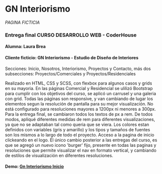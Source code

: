 # **GN Interiorismo**

*PAGINA FICTICIA*

### **Entrega final CURSO DESARROLLO WEB - CoderHouse**

#### **Alumna: Laura Brea**

#### Cliente ficticio: GN Interiorismo - Estudio de Diseño de Interiores

Secciones: Inicio, Nosotros, Interiorismo, Proyectos y Contacto, más dos subsecciones: Proyectos/Comerciales y Proyectos/Residenciales

Realizado en HTML, CSS y SCSS, con flexbox para algunos casos y grids en su mayoria. En las páginas Comercial y Residencial se ulilizó Bootstrap para cumplir con los objetivos del curso, se aplicó un carrusel y una galeria con grid. Todas las páginas son responsive, y van cambiando de lugar los elementos segun la resolución de pantalla para su mejor visualización. No está configurado para resoluciones mayores a 1200px ni menores a 300px. Para la entrega final, se cambiaron todos los textos de px a rem. De todos modos, apliqué diferentes medidas de rem para diferentes visualizaciones, ya que no se adaptaban tal como queria que se viera. Los colores estan definidos con variables (gris y amarillo) y los tipos y tamaños de fuentes son los mismos a lo largo de todo el proyecto. Acceso a la pagina de inicio clickeando en el logo. El único cambio posterior a las entregas del curso, es que se agregó un nuevo icono 'burger' fijo, presente en todas las paginas y resoluciones que permite visualizar el nav en formato vertical, y cambiando de estilos de visualización en diferentes resoluciones.

#### Demo: [Gn Interiorismo Inicio](https://laurabrea.github.io/gn-interiorismo/)